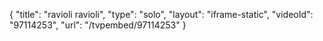 {
    "title": "ravioli ravioli",
    "type": "solo",
    "layout": "iframe-static",
    "videoId": "97114253",
    "url": "\/tvpembed\/97114253"
}